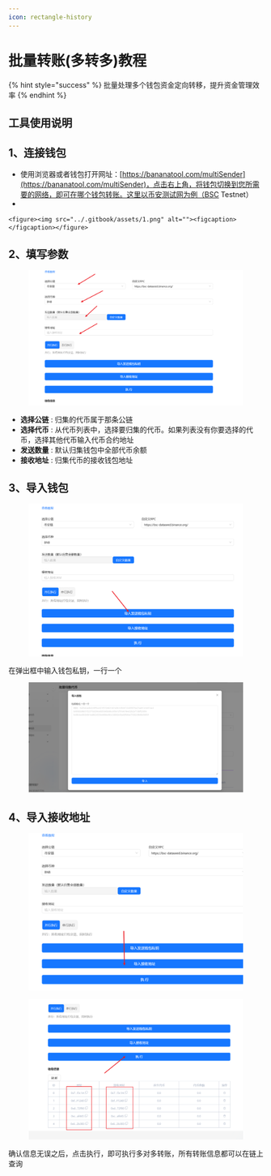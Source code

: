 ```yaml
---
icon: rectangle-history
---
```


# 批量转账(多转多)教程

{% hint style="success" %}
批量处理多个钱包资金定向转移，提升资金管理效率
{% endhint %}

## 工具使用说明 <a href="#gong-ju-shi-yong-shuo-ming" id="gong-ju-shi-yong-shuo-ming"></a>

## 1、连接钱包 <a href="#id-1-lian-jie-qian-bao" id="id-1-lian-jie-qian-bao"></a>

* 使用浏览器或者钱包打开网址：[https://bananatool.com/multiSender](https://bananatool.com/multiSender)，点击右上角，将钱包切换到您所需要的网络，即可在哪个钱包转账。这里以币安测试网为例（BSC Testnet）
*

    <figure><img src="../.gitbook/assets/1.png" alt=""><figcaption></figcaption></figure>

## 2、填写参数

<figure><img src="../.gitbook/assets/image (338).png" alt=""><figcaption></figcaption></figure>

* **选择公链** : 归集的代币属于那条公链
* **选择代币** : 从代币列表中，选择要归集的代币。如果列表没有你要选择的代币，选择其他代币输入代币合约地址
* **发送数量** : 默认归集钱包中全部代币余额
* **接收地址** : 归集代币的接收钱包地址

## 3、导入钱包 <a href="#id-2-xuan-ze-dai-bi" id="id-2-xuan-ze-dai-bi"></a>

<figure><img src="../.gitbook/assets/image (336).png" alt=""><figcaption></figcaption></figure>

在弹出框中输入钱包私钥，一行一个

<figure><img src="../.gitbook/assets/9.png" alt=""><figcaption></figcaption></figure>

## 4、导入接收地址 <a href="#id-2-xuan-ze-dai-bi" id="id-2-xuan-ze-dai-bi"></a>

<figure><img src="../.gitbook/assets/image (339).png" alt=""><figcaption></figcaption></figure>

<figure><img src="../.gitbook/assets/image (340).png" alt=""><figcaption></figcaption></figure>

确认信息无误之后，点击执行，即可执行多对多转账，所有转账信息都可以在链上查询
